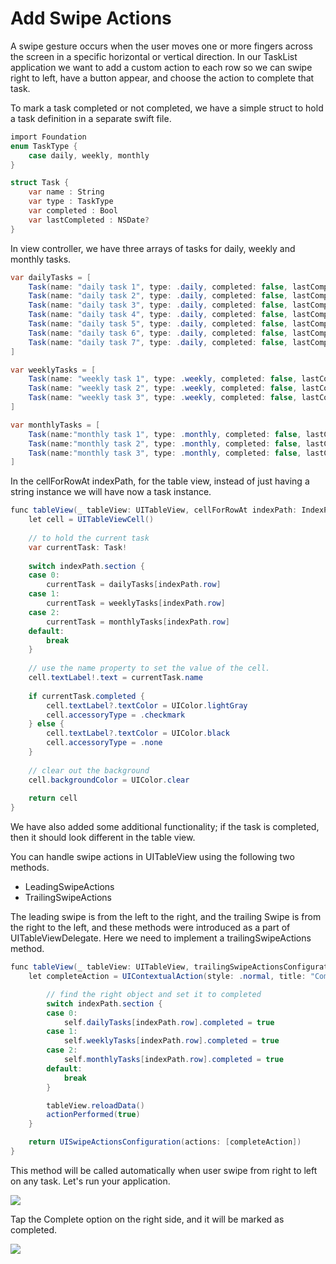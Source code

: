 # Add Swipe Actions

A swipe gesture occurs when the user moves one or more fingers across the screen in a specific horizontal or vertical direction. In our TaskList application we want to add a custom action to each row so we can swipe right to left, have a button appear, and choose the action to complete that task.

To mark a task completed or not completed, we have a simple struct to hold a task definition in a separate swift file.

```csharp
import Foundation
enum TaskType {
    case daily, weekly, monthly
}

struct Task {
    var name : String
    var type : TaskType
    var completed : Bool
    var lastCompleted : NSDate?
}
```

In view controller, we have three arrays of tasks for daily, weekly and monthly tasks.

```csharp
var dailyTasks = [
    Task(name: "daily task 1", type: .daily, completed: false, lastCompleted: nil),
    Task(name: "daily task 2", type: .daily, completed: false, lastCompleted: nil),
    Task(name: "daily task 3", type: .daily, completed: false, lastCompleted: nil),
    Task(name: "daily task 4", type: .daily, completed: false, lastCompleted: nil),
    Task(name: "daily task 5", type: .daily, completed: false, lastCompleted: nil),
    Task(name: "daily task 6", type: .daily, completed: false, lastCompleted: nil),
    Task(name: "daily task 7", type: .daily, completed: false, lastCompleted: nil)
]

var weeklyTasks = [
    Task(name: "weekly task 1", type: .weekly, completed: false, lastCompleted: nil ),
    Task(name: "weekly task 2", type: .weekly, completed: false, lastCompleted: nil ),
    Task(name: "weekly task 3", type: .weekly, completed: false, lastCompleted: nil )
]

var monthlyTasks = [
    Task(name:"monthly task 1", type: .monthly, completed: false, lastCompleted: nil ),
    Task(name:"monthly task 2", type: .monthly, completed: false, lastCompleted: nil ),
    Task(name:"monthly task 3", type: .monthly, completed: false, lastCompleted: nil )
]
```

In the cellForRowAt indexPath, for the table view, instead of just having a string instance we will have now a task instance. 

```csharp
func tableView(_ tableView: UITableView, cellForRowAt indexPath: IndexPath) -> UITableViewCell {
    let cell = UITableViewCell()
    
    // to hold the current task
    var currentTask: Task!
    
    switch indexPath.section {
    case 0:
        currentTask = dailyTasks[indexPath.row]
    case 1:
        currentTask = weeklyTasks[indexPath.row]
    case 2:
        currentTask = monthlyTasks[indexPath.row]
    default:
        break
    }
    
    // use the name property to set the value of the cell.
    cell.textLabel!.text = currentTask.name
    
    if currentTask.completed {
        cell.textLabel?.textColor = UIColor.lightGray
        cell.accessoryType = .checkmark
    } else {
        cell.textLabel?.textColor = UIColor.black
        cell.accessoryType = .none
    }
    
    // clear out the background
    cell.backgroundColor = UIColor.clear
    
    return cell
}
```

We have also added some additional functionality; if the task is completed, then it should look different in the table view. 

You can handle swipe actions in UITableView using the following two methods.

 - LeadingSwipeActions
 - TrailingSwipeActions

The leading swipe is from the left to the right, and the trailing Swipe is from the right to the left, and these methods were introduced as a part of UITableViewDelegate. Here we need to implement a trailingSwipeActions method.

```csharp
func tableView(_ tableView: UITableView, trailingSwipeActionsConfigurationForRowAt indexPath: IndexPath) -> UISwipeActionsConfiguration? {
    let completeAction = UIContextualAction(style: .normal, title: "Complete") { (action:UIContextualAction, sourceView:UIView, actionPerformed:(Bool) -> Void) in

        // find the right object and set it to completed
        switch indexPath.section {
        case 0:
            self.dailyTasks[indexPath.row].completed = true
        case 1:
            self.weeklyTasks[indexPath.row].completed = true
        case 2:
            self.monthlyTasks[indexPath.row].completed = true
        default:
            break
        }

        tableView.reloadData()
        actionPerformed(true)
    }

    return UISwipeActionsConfiguration(actions: [completeAction])
}
```

This method will be called automatically when user swipe from right to left on any task. Let's run your application.

<img src="https://raw.githubusercontent.com/zzzprojects/iOS-Tutorial/master/docs/images/swipe-action1.png">

Tap the Complete option on the right side, and it will be marked as completed.

<img src="https://raw.githubusercontent.com/zzzprojects/iOS-Tutorial/master/docs/images/swipe-action2.png">
